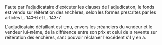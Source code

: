 Faute par l'adjudicataire d'exécuter les clauses de l'adjudication, le fonds est vendu sur réitération des enchères, selon les formes prescrites par les articles L. 143-6 et L. 143-7.

L'adjudicataire défaillant est tenu, envers les créanciers du vendeur et le vendeur lui-même, de la différence entre son prix et celui de la revente sur réitération des enchères, sans pouvoir réclamer l'excédent s'il y en a.
